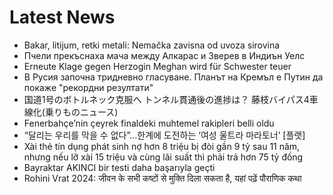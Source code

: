 # Latest News
-  Bakar, litijum, retki metali: Nemačka zavisna od uvoza sirovina
-  Пчели прекъснаха мача между Алкарас и Зверев в Индиън Уелс
-  Erneute Klage gegen Herzogin Meghan wird für Schwester teuer
-  В Русия започна тридневно гласуване. Планът на Кремъл е Путин да покаже "рекордни резултати"
-  国道1号のボトルネック克服へ トンネル貫通後の進捗は？ 藤枝バイパス4車線化(乗りものニュース)
-  Fenerbahçe’nin çeyrek finaldeki muhtemel rakipleri belli oldu
-  “달리는 우리를 막을 수 없다”…한계에 도전하는 ‘여성 울트라 마라토너’ [플랫]
-  Xài thẻ tín dụng phát sinh nợ hơn 8 triệu bị đòi gần 9 tỷ sau 11 năm, nhưng nếu lỡ xài 15 triệu và cùng lãi suất thì phải trả hơn 75 tỷ đồng
-  Bayraktar AKINCI bir testi daha başarıyla geçti
-  Rohini Vrat 2024: जीवन के सभी कष्टों से मुक्ति दिला सकता है, यहां पढ़ें पौराणिक कथा
